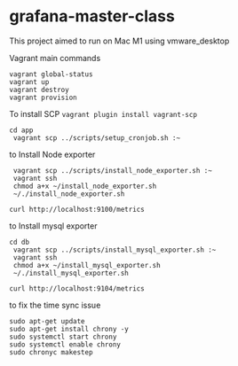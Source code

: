 # grafana-master-class

This project aimed to run on Mac M1 using vmware_desktop


Vagrant main commands
```
vagrant global-status
vagrant up
vagrant destroy
vagrant provision
```


To install SCP
`vagrant plugin install vagrant-scp`

```
cd app
 vagrant scp ../scripts/setup_cronjob.sh :~

```

to Install Node exporter 
```
 vagrant scp ../scripts/install_node_exporter.sh :~
 vagrant ssh
 chmod a+x ~/install_node_exporter.sh
 ~/./install_node_exporter.sh

curl http://localhost:9100/metrics

```

to Install mysql exporter 
```
cd db
 vagrant scp ../scripts/install_mysql_exporter.sh :~
 vagrant ssh
 chmod a+x ~/install_mysql_exporter.sh
 ~/./install_mysql_exporter.sh

curl http://localhost:9104/metrics

```


to fix the time sync issue 

```
sudo apt-get update
sudo apt-get install chrony -y
sudo systemctl start chrony
sudo systemctl enable chrony
sudo chronyc makestep
```

